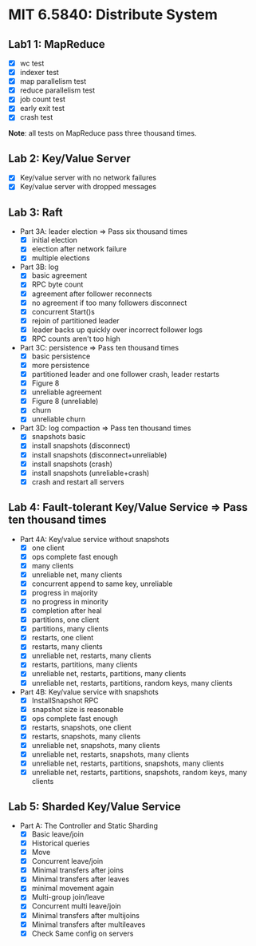 # MIT 6.5840: Distribute System

## Lab1 1: MapReduce

- [x] wc test
- [x] indexer test
- [x] map parallelism test
- [x] reduce parallelism test
- [x] job count test
- [x] early exit test
- [x] crash test

**Note**: all tests on MapReduce pass three thousand times.

## Lab 2: Key/Value Server

- [x] Key/value server with no network failures
- [x] Key/value server with dropped messages

## Lab 3: Raft

- Part 3A: leader election => Pass six thousand times
  - [x] initial election
  - [x] election after network failure
  - [x] multiple elections

- Part 3B: log
  - [x] basic agreement
  - [x] RPC byte count
  - [x] agreement after follower reconnects
  - [x] no agreement if too many followers disconnect
  - [x] concurrent Start()s
  - [x] rejoin of partitioned leader
  - [x] leader backs up quickly over incorrect follower logs
  - [x] RPC counts aren't too high

- Part 3C: persistence => Pass ten thousand times
  - [x] basic persistence
  - [x] more persistence
  - [x] partitioned leader and one follower crash, leader restarts
  - [x] Figure 8
  - [x] unreliable agreement
  - [x] Figure 8 (unreliable)
  - [x] churn
  - [x] unreliable churn
  
- Part 3D: log compaction => Pass ten thousand times
  - [x] snapshots basic
  - [x] install snapshots (disconnect)
  - [x] install snapshots (disconnect+unreliable)
  - [x] install snapshots (crash)
  - [x] install snapshots (unreliable+crash)
  - [x] crash and restart all servers

## Lab 4: Fault-tolerant Key/Value Service => Pass ten thousand times

- Part 4A: Key/value service without snapshots
  - [x] one client
  - [x] ops complete fast enough
  - [x] many clients
  - [x] unreliable net, many clients
  - [x] concurrent append to same key, unreliable
  - [x] progress in majority
  - [x] no progress in minority
  - [x] completion after heal
  - [x] partitions, one client
  - [x] partitions, many clients
  - [x] restarts, one client
  - [x] restarts, many clients
  - [x] unreliable net, restarts, many clients
  - [x] restarts, partitions, many clients
  - [x] unreliable net, restarts, partitions, many clients
  - [x] unreliable net, restarts, partitions, random keys, many clients

- Part 4B: Key/value service with snapshots
  - [x] InstallSnapshot RPC
  - [x] snapshot size is reasonable
  - [x] ops complete fast enough
  - [x] restarts, snapshots, one client
  - [x] restarts, snapshots, many clients
  - [x] unreliable net, snapshots, many clients
  - [x] unreliable net, restarts, snapshots, many clients
  - [x] unreliable net, restarts, partitions, snapshots, many clients
  - [x] unreliable net, restarts, partitions, snapshots, random keys, many clients

## Lab 5: Sharded Key/Value Service

- Part A: The Controller and Static Sharding
  - [x] Basic leave/join
  - [x] Historical queries
  - [x] Move
  - [x] Concurrent leave/join
  - [x] Minimal transfers after joins
  - [x] Minimal transfers after leaves
  - [x] minimal movement again
  - [x] Multi-group join/leave
  - [x] Concurrent multi leave/join
  - [x] Minimal transfers after multijoins
  - [x] Minimal transfers after multileaves
  - [x] Check Same config on servers
